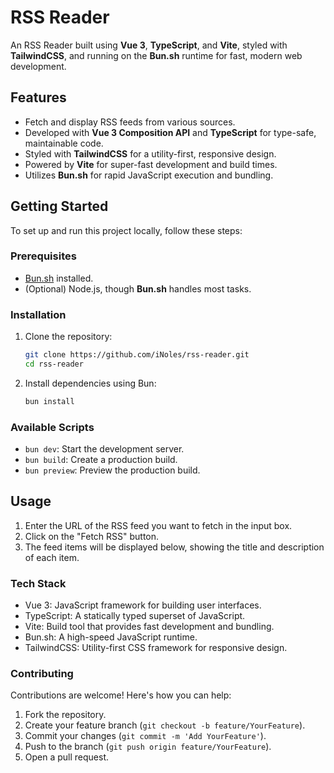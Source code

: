 # RSS Reader

An RSS Reader built using **Vue 3**, **TypeScript**, and **Vite**, styled with **TailwindCSS**, and running on the **Bun.sh** runtime for fast, modern web development.

## Features

- Fetch and display RSS feeds from various sources.
- Developed with **Vue 3 Composition API** and **TypeScript** for type-safe, maintainable code.
- Styled with **TailwindCSS** for a utility-first, responsive design.
- Powered by **Vite** for super-fast development and build times.
- Utilizes **Bun.sh** for rapid JavaScript execution and bundling.

## Getting Started

To set up and run this project locally, follow these steps:

### Prerequisites

- [Bun.sh](https://bun.sh/) installed.
- (Optional) Node.js, though **Bun.sh** handles most tasks.

### Installation

1. Clone the repository:

   ```bash
   git clone https://github.com/iNoles/rss-reader.git
   cd rss-reader
   ```
2. Install dependencies using Bun:

   ```bash
   bun install
   ```

### Available Scripts

- ``bun dev``: Start the development server.
- ``bun build``: Create a production build.
- ``bun preview``: Preview the production build.

## Usage

1. Enter the URL of the RSS feed you want to fetch in the input box.
2. Click on the "Fetch RSS" button.
3. The feed items will be displayed below, showing the title and description of each item.

### Tech Stack

- Vue 3: JavaScript framework for building user interfaces.
- TypeScript: A statically typed superset of JavaScript.
- Vite: Build tool that provides fast development and bundling.
- Bun.sh: A high-speed JavaScript runtime.
- TailwindCSS: Utility-first CSS framework for responsive design.

### Contributing

Contributions are welcome! Here's how you can help:
1. Fork the repository.
2. Create your feature branch (``git checkout -b feature/YourFeature``).
3. Commit your changes (``git commit -m 'Add YourFeature'``).
4. Push to the branch (``git push origin feature/YourFeature``).
5. Open a pull request.
